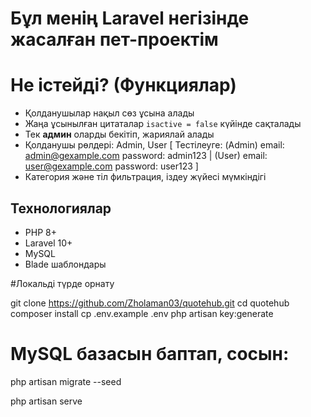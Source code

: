 # Бұл менің Laravel негізінде жасалған пет-проектім

# Не істейді? (Функциялар)
- Қолданушылар нақыл сөз ұсына алады
- Жаңа ұсынылған цитаталар `isactive = false` күйінде сақталады
- Тек **админ** оларды бекітіп, жариялай алады
- Қолданушы рөлдері: Admin, User [ Тестілеуге: (Admin) email: admin@gexample.com  password: admin123 | (User) email: user@gexample.com  password: user123 ]
- Категория және тіл фильтрация, іздеу жүйесі мүмкіндігі

  

##  Технологиялар

- PHP 8+
- Laravel 10+
- MySQL
- Blade шаблондары

#Локальді түрде орнату

git clone https://github.com/Zholaman03/quotehub.git
cd quotehub
composer install
cp .env.example .env
php artisan key:generate

# MySQL базасын баптап, сосын:
php artisan migrate --seed

php artisan serve


